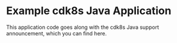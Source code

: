 # Example cdk8s Java Application

This application code goes along with the cdk8s Java support announcement, which you can find here.